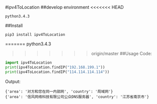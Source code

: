 #ipv4ToLocation
##develop environment
<<<<<<< HEAD
 
    python3.4.3

##Install

    pip3 install ipv4ToLocation 

=======
    python3.4.3
>>>>>>> origin/master
##Usage
Code:

```python
import ipv4ToLocation
print(ipv4ToLocation.findIP("192.168.199.1"))
print(ipv4ToLocation.findIP("114.114.114.114"))
```

Output:

    {'area': '对方和您在同一内部网', 'country': '局域网'}
    {'area': '信风网络科技有限公司公众DNS服务器', 'country': '江苏省南京市'}